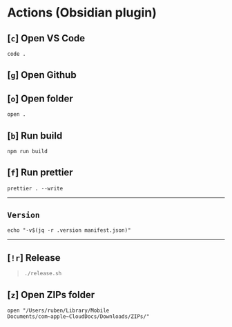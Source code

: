 # Actions (Obsidian plugin)

## [`c`] Open VS Code

```
code .
```

## [`g`] Open Github

## [`o`] Open folder

```
open .
```

## [`b`] Run build

```
npm run build
```

## [`f`] Run prettier

```
prettier . --write
```

---

## `Version`

```
echo "-v$(jq -r .version manifest.json)"
```

---

## [`!r`] Release

> `./release.sh `

## [`z`] Open ZIPs folder

```
open "/Users/ruben/Library/Mobile Documents/com~apple~CloudDocs/Downloads/ZIPs/"
```
